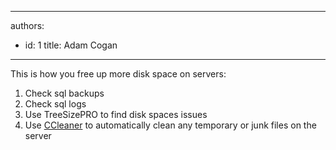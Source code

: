 

---
authors:
  - id: 1
    title: Adam Cogan
---




<span class='intro'> This is how you free up more disk space on servers&#58;​ </span>

<ol><li>Check sql backups</li><li>Check sql logs</li><li>Use TreeSizePRO to find disk spaces issues</li><li>Use ​<a href="http&#58;//www.piriform.com/ccleaner">CCleaner</a> to automatically clean any temporary or junk files on the server</li></ol>


